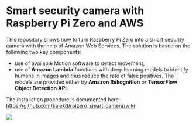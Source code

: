 # Smart security camera with Raspberry Pi Zero and AWS

This repository shows how to turn Raspberry Pi Zero into a smart security camera with the help of Amazon Web Services. The solution is based on the following two key components:
* use of available Motion software to detect movement,
* use of **Amazon Lambda** functions with deep learning models to identify humans in images and thus reduce the rate of false positives. The models are provided either by **Amazon Rekognition** or **TensorFlow Object Detection API**.

The installation procedure is documented here https://github.com/salekd/rpizero_smart_camera/wiki

![](https://github.com/salekd/rpizero_smart_camera/blob/master/camera.JPG)
